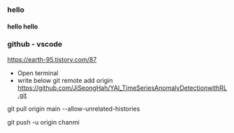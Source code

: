 ### hello
#### hello hello
### github - vscode
https://earth-95.tistory.com/87

* Open terminal
* write below
git remote add origin https://github.com/JiSeongHah/YAI_TimeSeriesAnomalyDetectionwithRL.git

git pull origin main --allow-unrelated-histories

git push -u origin chanmi